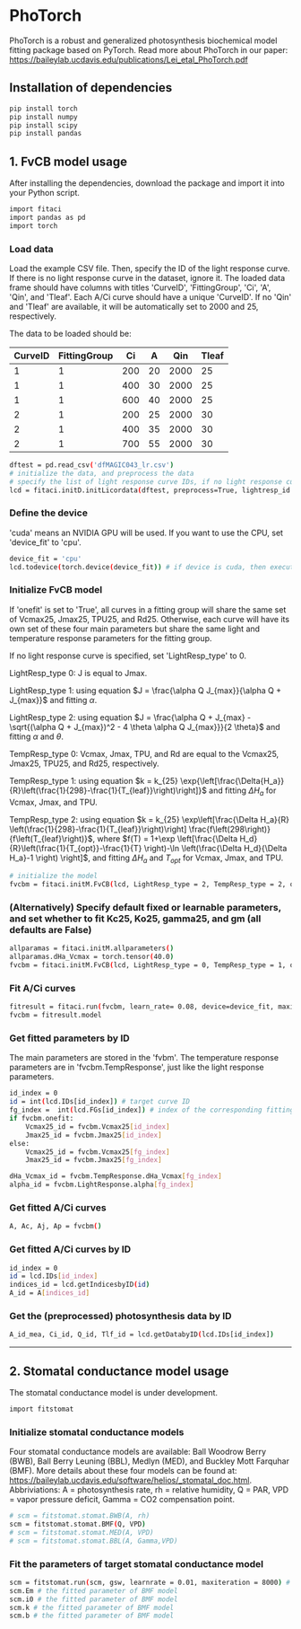 # PhoTorch

PhoTorch is a robust and generalized photosynthesis biochemical model fitting package based on PyTorch.
Read more about PhoTorch in our paper: https://baileylab.ucdavis.edu/publications/Lei_etal_PhoTorch.pdf
## Installation of dependencies
```bash
pip install torch
pip install numpy
pip install scipy
pip install pandas
```
## 1. FvCB model usage
After installing the dependencies, download the package and import it into your Python script.

```bash
import fitaci
import pandas as pd
import torch
```
### Load data
Load the example CSV file. Then, specify the ID of the light response curve. If there is no light response curve in the dataset, ignore it.
The loaded data frame should have columns with titles 'CurveID', 'FittingGroup', 'Ci', 'A', 'Qin', and 'Tleaf'. Each A/Ci curve should have a unique 'CurveID'.
If no 'Qin' and 'Tleaf' are available, it will be automatically set to 2000 and 25, respectively.

The data to be loaded should be:

| CurveID | FittingGroup | Ci  | A  | Qin  | Tleaf |
|---------|--------------|-----|----|------|-------|
| 1       | 1            | 200 | 20 | 2000 | 25    |
| 1       | 1            | 400 | 30 | 2000 | 25    |
| 1       | 1            | 600 | 40 | 2000 | 25    |
| 2       | 1            | 200 | 25 | 2000 | 30    |
| 2       | 1            | 400 | 35 | 2000 | 30    |
| 2       | 1            | 700 | 55 | 2000 | 30    |

```bash
dftest = pd.read_csv('dfMAGIC043_lr.csv')
# initialize the data, and preprocess the data
# specify the list of light response curve IDs, if no light response curve, input "lightresp_id = None"
lcd = fitaci.initD.initLicordata(dftest, preprocess=True, lightresp_id = [118])
```
### Define the device
'cuda' means an NVIDIA GPU will be used. If you want to use the CPU, set 'device_fit' to 'cpu'.
```bash
device_fit = 'cpu'
lcd.todevice(torch.device(device_fit)) # if device is cuda, then execute this line
```
### Initialize FvCB model
If 'onefit' is set to 'True', all curves in a fitting group will share the same set of Vcmax25, Jmax25, TPU25, and Rd25.
Otherwise, each curve will have its own set of these four main parameters but share the same light and temperature response parameters for the fitting group.

If no light response curve is specified, set 'LightResp_type' to 0.

LightResp_type 0: J is equal to Jmax.

LightResp_type 1: using equation $J = \frac{\alpha Q J_{max}}{\alpha Q + J_{max}}$ and fitting $\alpha$.

LightResp_type 2: using equation $J = \frac{\alpha Q + J_{max} - \sqrt{(\alpha Q + J_{max})^2 - 4 \theta \alpha Q J_{max}}}{2 \theta}$ and fitting $\alpha$ and $\theta$.

TempResp_type 0: Vcmax, Jmax, TPU, and Rd are equal to the Vcmax25, Jmax25, TPU25, and Rd25, respectively.

TempResp_type 1: using equation $k = k_{25} \exp{\left[\frac{\Delta{H_a}}{R}\left(\frac{1}{298}-\frac{1}{T_{leaf}}\right)\right]}$ and fitting $\Delta{H_a}$ for Vcmax, Jmax, and TPU.

TempResp_type 2: using equation $k = k_{25} \exp\left[\frac{\Delta H_a}{R} \left(\frac{1}{298}-\frac{1}{T_{leaf}}\right)\right]  \frac{f\left(298\right)}{f\left(T_{leaf}\right)}$, where $f(T) = 1+\exp \left[\frac{\Delta H_d}{R}\left(\frac{1}{T_{opt}}-\frac{1}{T} \right)-\ln \left(\frac{\Delta H_d}{\Delta H_a}-1 \right) \right]$, and fitting $\Delta{H_a}$ and $T_{opt}$ for Vcmax, Jmax, and TPU.

```bash
# initialize the model
fvcbm = fitaci.initM.FvCB(lcd, LightResp_type = 2, TempResp_type = 2, onefit = False)
```
### (Alternatively) Specify default fixed or learnable parameters, and set whether to fit Kc25, Ko25, gamma25, and gm (all defaults are False)
```bash
allparamas = fitaci.initM.allparameters()
allparamas.dHa_Vcmax = torch.tensor(40.0)
fvcbm = fitaci.initM.FvCB(lcd, LightResp_type = 0, TempResp_type = 1, onefit = False, fitgm= False, fitgamma=True, fitKo=False, fitKc=True, allparams=allparamas)
```
### Fit A/Ci curves
```bash
fitresult = fitaci.run(fvcbm, learn_rate= 0.08, device=device_fit, maxiteration = 20000, minloss= 1, recordweightsTF=False)
fvcbm = fitresult.model
```
### Get fitted parameters by ID
The main parameters are stored in the 'fvbm'. The temperature response parameters are in 'fvcbm.TempResponse', just like the light response parameters.
```bash
id_index = 0
id = int(lcd.IDs[id_index]) # target curve ID
fg_index =  int(lcd.FGs[id_index]) # index of the corresponding fitting group
if fvcbm.onefit:
    Vcmax25_id = fvcbm.Vcmax25[id_index]
    Jmax25_id = fvcbm.Jmax25[id_index]
else:
    Vcmax25_id = fvcbm.Vcmax25[fg_index]
    Jmax25_id = fvcbm.Jmax25[fg_index]

dHa_Vcmax_id = fvcbm.TempResponse.dHa_Vcmax[fg_index]
alpha_id = fvcbm.LightResponse.alpha[fg_index]
```
### Get fitted A/Ci curves
```bash
A, Ac, Aj, Ap = fvcbm()
```

### Get fitted A/Ci curves by ID
```bash
id_index = 0
id = lcd.IDs[id_index]
indices_id = lcd.getIndicesbyID(id)
A_id = A[indices_id]
```
### Get the (preprocessed) photosynthesis data by ID
```bash
A_id_mea, Ci_id, Q_id, Tlf_id = lcd.getDatabyID(lcd.IDs[id_index])
```
***

## 2. Stomatal conductance model usage
The stomatal conductance model is under development.
```bash
import fitstomat
```
### Initialize stomatal conductance models
Four stomatal conductance models are available: Ball Woodrow Berry (BWB), Ball Berry Leuning (BBL), Medlyn (MED), and Buckley Mott Farquhar (BMF).
More details about these four models can be found at: https://baileylab.ucdavis.edu/software/helios/_stomatal_doc.html.
Abbriviations: A = photosynthesis rate, rh = relative humidity, Q = PAR, VPD = vapor pressure deficit, Gamma = CO2 compensation point.
```bash
# scm = fitstomat.stomat.BWB(A, rh)
scm = fitstomat.stomat.BMF(Q, VPD)
# scm = fitstomat.stomat.MED(A, VPD)
# scm = fitstomat.stomat.BBL(A, Gamma,VPD)
```
### Fit the parameters of target stomatal conductance model
```bash
scm = fitstomat.run(scm, gsw, learnrate = 0.01, maxiteration = 8000) # gsw is the stomatal conductance data
scm.Em # the fitted parameter of BMF model
scm.i0 # the fitted parameter of BMF model
scm.k # the fitted parameter of BMF model
scm.b # the fitted parameter of BMF model
```

